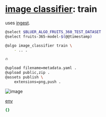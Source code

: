 # [image classifier](./image-classifier.md): train

uses [ingest](./image-classifier-ingest.md).

```bash
@select $BLUER_ALGO_FRUITS_360_TEST_DATASET
@select fruits-365-model-$(@@timestamp)

@algo image_classifier train \
    - .. .

🔥

@upload filename=metadata.yaml .
@upload public,zip .
@assets publish \
    extensions=png,push .
```


![image](https://github.com/kamangir/assets/blob/main/env?raw=true)

[env](https://kamangir-public.s3.ir-thr-at1.arvanstorage.ir/env.tar.gz)

```yaml
{}

```
